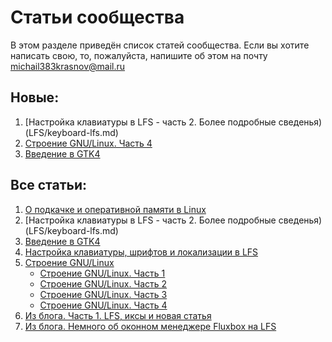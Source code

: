 # Статьи сообщества

В этом разделе приведён список статей сообщества. Если вы хотите написать свою, то, пожалуйста, напишите об этом на почту michail383krasnov@mail.ru

## Новые:

1. [Настройка клавиатуры в LFS - часть 2. Более подробные сведенья)(LFS/keyboard-lfs.md)
2.  [Строение GNU/Linux. Часть 4](LFS/LinuxStr4/LinuxStr4.md)
3. [Введение в GTK4](GTK/README.md)

## Все статьи:

1. [О подкачке и оперативной памяти в Linux](RAM/ram.md)
2. [Настройка клавиатуры в LFS - часть 2. Более подробные сведенья)(LFS/keyboard-lfs.md)
3. [Введение в GTK4](GTK/README.md)
4. [Настройка клавиатуры, шрифтов и локализации в LFS](LFS/keyboard.md)
5. [Строение GNU/Linux](LFS/LinuxStr.prewiew.md)
	* [Строение GNU/Linux. Часть 1](LFS/LinuxStr.md)
	* [Строение GNU/Linux. Часть 2](LFS/LinuxStr2/LinuxStr2.md)
	* [Строение GNU/Linux. Часть 3](LFS/LinuxStr3/LinuxStr3.md)
	* [Строение GNU/Linux. Часть 4](LFS/LinuxStr4/LinuxStr4.md)
8. [Из блога. Часть 1. LFS, иксы и новая статья](LFS/blog/stat1.md)
9. [Из блога. Немного об оконном менеджере Fluxbox на LFS](LFS/blog/fluxbox.md)
